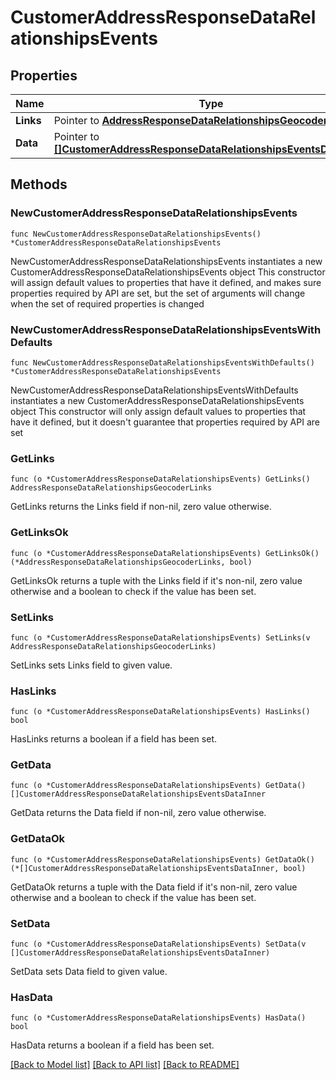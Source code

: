 # CustomerAddressResponseDataRelationshipsEvents

## Properties

Name | Type | Description | Notes
------------ | ------------- | ------------- | -------------
**Links** | Pointer to [**AddressResponseDataRelationshipsGeocoderLinks**](AddressResponseDataRelationshipsGeocoderLinks.md) |  | [optional] 
**Data** | Pointer to [**[]CustomerAddressResponseDataRelationshipsEventsDataInner**](CustomerAddressResponseDataRelationshipsEventsDataInner.md) |  | [optional] 

## Methods

### NewCustomerAddressResponseDataRelationshipsEvents

`func NewCustomerAddressResponseDataRelationshipsEvents() *CustomerAddressResponseDataRelationshipsEvents`

NewCustomerAddressResponseDataRelationshipsEvents instantiates a new CustomerAddressResponseDataRelationshipsEvents object
This constructor will assign default values to properties that have it defined,
and makes sure properties required by API are set, but the set of arguments
will change when the set of required properties is changed

### NewCustomerAddressResponseDataRelationshipsEventsWithDefaults

`func NewCustomerAddressResponseDataRelationshipsEventsWithDefaults() *CustomerAddressResponseDataRelationshipsEvents`

NewCustomerAddressResponseDataRelationshipsEventsWithDefaults instantiates a new CustomerAddressResponseDataRelationshipsEvents object
This constructor will only assign default values to properties that have it defined,
but it doesn't guarantee that properties required by API are set

### GetLinks

`func (o *CustomerAddressResponseDataRelationshipsEvents) GetLinks() AddressResponseDataRelationshipsGeocoderLinks`

GetLinks returns the Links field if non-nil, zero value otherwise.

### GetLinksOk

`func (o *CustomerAddressResponseDataRelationshipsEvents) GetLinksOk() (*AddressResponseDataRelationshipsGeocoderLinks, bool)`

GetLinksOk returns a tuple with the Links field if it's non-nil, zero value otherwise
and a boolean to check if the value has been set.

### SetLinks

`func (o *CustomerAddressResponseDataRelationshipsEvents) SetLinks(v AddressResponseDataRelationshipsGeocoderLinks)`

SetLinks sets Links field to given value.

### HasLinks

`func (o *CustomerAddressResponseDataRelationshipsEvents) HasLinks() bool`

HasLinks returns a boolean if a field has been set.

### GetData

`func (o *CustomerAddressResponseDataRelationshipsEvents) GetData() []CustomerAddressResponseDataRelationshipsEventsDataInner`

GetData returns the Data field if non-nil, zero value otherwise.

### GetDataOk

`func (o *CustomerAddressResponseDataRelationshipsEvents) GetDataOk() (*[]CustomerAddressResponseDataRelationshipsEventsDataInner, bool)`

GetDataOk returns a tuple with the Data field if it's non-nil, zero value otherwise
and a boolean to check if the value has been set.

### SetData

`func (o *CustomerAddressResponseDataRelationshipsEvents) SetData(v []CustomerAddressResponseDataRelationshipsEventsDataInner)`

SetData sets Data field to given value.

### HasData

`func (o *CustomerAddressResponseDataRelationshipsEvents) HasData() bool`

HasData returns a boolean if a field has been set.


[[Back to Model list]](../README.md#documentation-for-models) [[Back to API list]](../README.md#documentation-for-api-endpoints) [[Back to README]](../README.md)


